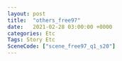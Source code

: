 ```yaml
---
layout: post
title:  "others_free97"
date:   2021-02-28 03:00:00 +0000
categories: Etc
Tags: Story Etc
SceneCode: ["scene_free97_q1_s20"]
---
```

